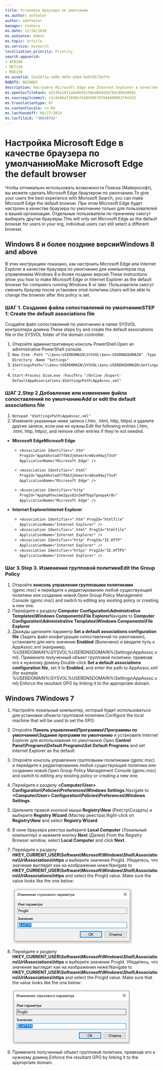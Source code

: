 ```yaml
---
title: Установка браузера по умолчанию
ms.author: anfowler
author: adefowler
manager: shohara
ms.date: 12/20/2018
ms.audience: Admin
ms.topic: article
ms.service: mssearch
localization_priority: Priority
search.appverid:
- BFB160
- MET150
- MOE150
ms.assetid: 53e2b71a-348b-4dfe-a504-6e97d573effe
ROBOTS: NOINDEX
description: Настройте Microsoft Edge или Internet Explorer в качестве браузера по умолчанию для пользователей Поиска (Майкрософт).
ms.openlocfilehash: ed145a1811aba0b58158ed04dd3bf8dc089a0682
ms.sourcegitcommit: c2c9e66af1038efd2849d578f846680851f9e5d2
ms.translationtype: HT
ms.contentlocale: ru-RU
ms.lasthandoff: 08/27/2019
ms.locfileid: "36639742"
---
```

# <a name="make-microsoft-edge-the-default-browser"></a><span data-ttu-id="afb13-103">Настройка Microsoft Edge в качестве браузера по умолчанию</span><span class="sxs-lookup"><span data-stu-id="afb13-103">Make Microsoft Edge the default browser</span></span>
  
<span data-ttu-id="afb13-104">Чтобы оптимально использовать возможности Поиска (Майкрософт), вы можете сделать Microsoft Edge браузером по умолчанию.</span><span class="sxs-lookup"><span data-stu-id="afb13-104">To give your users the best experience with Microsoft Search, you can make Microsoft Edge the default browser.</span></span> <span data-ttu-id="afb13-105">При этом Microsoft Edge будет настроен в качестве браузера по умолчанию только для пользователей в вашей организации. Отдельные пользователи по-прежнему смогут выбирать другие браузеры.</span><span class="sxs-lookup"><span data-stu-id="afb13-105">This will only set Microsoft Edge as the default browser for users in your org, individual users can still select a different browser.</span></span>
  
  
## <a name="windows-8-and-later"></a><span data-ttu-id="afb13-106">Windows 8 и более поздние версии</span><span class="sxs-lookup"><span data-stu-id="afb13-106">Windows 8 and above</span></span>

<span data-ttu-id="afb13-107">В этих инструкциях показано, как настроить Microsoft Edge или Internet Explorer в качестве браузера по умолчанию для компьютеров под управлением Windows 8 и более поздних версий.</span><span class="sxs-lookup"><span data-stu-id="afb13-107">These instructions show you how to make Microsoft Edge or Internet Explorer as the default browser for computers running Windows 8 or later.</span></span> <span data-ttu-id="afb13-108">Пользователи смогут сменить браузер после установки этой политики.</span><span class="sxs-lookup"><span data-stu-id="afb13-108">Users will be able to change the browser after this policy is set.</span></span>
  
### <a name="step-1-create-the-default-associations-file"></a><span data-ttu-id="afb13-109">ШАГ 1. Создание файла сопоставлений по умолчанию</span><span class="sxs-lookup"><span data-stu-id="afb13-109">STEP 1: Create the default associations file</span></span>
<span data-ttu-id="afb13-110">Создайте файл сопоставлений по умолчанию в папке SYSVOL контроллера домена.</span><span class="sxs-lookup"><span data-stu-id="afb13-110">These steps try and create the default associations file in the SYSVOL folder of the domain controller.</span></span>

1. <span data-ttu-id="afb13-111">Откройте административную консоль PowerShell.</span><span class="sxs-lookup"><span data-stu-id="afb13-111">Open an administrative PowerShell console.</span></span>
1. `New-Item -Path "\\$env:USERDOMAIN\SYSVOL\$env:USERDNSDOMAIN" -Type Directory -Name "Settings"`
1. `$SettingsPath="\\$env:USERDOMAIN\SYSVOL\$env:USERDNSDOMAIN\Settings"`
1. `Start-Process Dism.exe -PassThru "/Online /Export-DefaultAppAssociations:$SettingsPath\AppAssoc.xml"`
    
  
### <a name="step-2-add-or-edit-the-default-associations-file"></a><span data-ttu-id="afb13-112">ШАГ 2.</span><span class="sxs-lookup"><span data-stu-id="afb13-112">Step 2</span></span> <span data-ttu-id="afb13-113">Добавление или изменение файла сопоставлений по умолчанию</span><span class="sxs-lookup"><span data-stu-id="afb13-113">Add or edit the default associations file</span></span>

1. `Notepad "$SettingsPath\AppAssoc.xml"`
1. <span data-ttu-id="afb13-114">Измените указанные ниже записи (.htm, .html, http, https) и удалите другие записи, если они не нужны.</span><span class="sxs-lookup"><span data-stu-id="afb13-114">Edit the following entries (.htm, .html, http, https), and remove other entries if they're not needed.</span></span>
  - <span data-ttu-id="afb13-115">**Microsoft Edge**</span><span class="sxs-lookup"><span data-stu-id="afb13-115">**Microsoft Edge**</span></span>
    - `<Association Identifier=".htm" ProgId="AppX4hxtad77fbk3jkkeerkrm0ze94wjf3s9" ApplicationName="Microsoft Edge" />`
              
    - `<Association Identifier=".html" ProgId="AppX4hxtad77fbk3jkkeerkrm0ze94wjf3s9" ApplicationName="Microsoft Edge" />`
    - `<Association Identifier="http" ProgId="AppXq0fevzme2pys62n3e0fbqa7peapykr8v" ApplicationName="Microsoft Edge" />`
    
  - <span data-ttu-id="afb13-116">**Internet Explorer**</span><span class="sxs-lookup"><span data-stu-id="afb13-116">**Internet Explorer**</span></span>
    
    - `<Association Identifier=".htm" ProgId="htmlfile" ApplicationName="Internet Explorer" />`        
    - `<Association Identifier=".html" ProgId="htmlfile" ApplicationName="Internet Explorer" />`
    - `<Association Identifier="http" ProgId="IE.HTTP" ApplicationName="Internet Explorer" />`
    - `<Association Identifier="https" ProgId="IE.HTTPS" ApplicationName="Internet Explorer" />`

### <a name="step-3-edit-the-group-policy"></a><span data-ttu-id="afb13-117">Шаг 3.</span><span class="sxs-lookup"><span data-stu-id="afb13-117">Step 3.</span></span> <span data-ttu-id="afb13-118">Изменение групповой политики</span><span class="sxs-lookup"><span data-stu-id="afb13-118">Edit the Group Policy</span></span>

1. <span data-ttu-id="afb13-119">Откройте **консоль управления групповыми политиками** (gpmc.msc) и перейдите к редактированию любой существующей политики или созданию новой.</span><span class="sxs-lookup"><span data-stu-id="afb13-119">Open Group Policy Management Console (gpmc.msc) and switch to editing any existing policy or creating a new one.</span></span>
1. <span data-ttu-id="afb13-120">Перейдите к разделу **Computer Configuration\Administrative Templates\Windows Components\File Explorer**</span><span class="sxs-lookup"><span data-stu-id="afb13-120">Navigate to **Computer Configuration\Administrative Templates\Windows Components\File Explorer**</span></span>
1. <span data-ttu-id="afb13-121">Дважды щелкните параметр **Set a default associations configuration file** (Задать файл конфигурации сопоставлений по умолчанию), установите для него значение **Enabled** (Включено) и введите путь к AppAssoc.xml (например, %USERDOMAIN%\SYSVOL\%USERDNSDOMAIN%\Settings\AppAssoc.xml). Примените полученный объект групповой политики, привязав его к нужному домену.</span><span class="sxs-lookup"><span data-stu-id="afb13-121">Double-click **Set a default associations configuration file**, set it to **Enabled**, and enter the path to AppAssoc.xml (for example %USERDOMAIN%\SYSVOL\%USERDNSDOMAIN%\Settings\AppAssoc.xml) Enforce the resultant GPO by linking it to the appropriate domain.</span></span>

  
## <a name="windows-7"></a><span data-ttu-id="afb13-122">Windows 7</span><span class="sxs-lookup"><span data-stu-id="afb13-122">Windows 7</span></span>

1. <span data-ttu-id="afb13-123">Настройте локальный компьютер, который будет использоваться для установки объекта групповой политики.</span><span class="sxs-lookup"><span data-stu-id="afb13-123">Configure the local machine that will be used to set the GPO.</span></span>
    
1. <span data-ttu-id="afb13-124">Откройте **Панель управления\Программы\Программы по умолчанию\Задание программ по умолчанию** и установите Internet Explorer для использования по умолчанию.</span><span class="sxs-lookup"><span data-stu-id="afb13-124">Open **Control Panel\Programs\Default Programs\Set Default Programs** and set Internet Explorer as the default.</span></span> 
    
2. <span data-ttu-id="afb13-125">Откройте консоль управления групповыми политиками (gpmc.msc) и перейдите к редактированию любой существующей политики или созданию новой.</span><span class="sxs-lookup"><span data-stu-id="afb13-125">Open Group Policy Management Console (gpmc.msc) and switch to editing any existing policy or creating a new one.</span></span>
    
1. <span data-ttu-id="afb13-126">Перейдите к разделу **\<Computer/User\> Configuration\Policies\Preferences\Windows Settings**.</span><span class="sxs-lookup"><span data-stu-id="afb13-126">Navigate to **\<Computer/User\> Configuration\Policies\Preferences\Windows Settings**.</span></span>
    
2. <span data-ttu-id="afb13-127">Щелкните правой кнопкой мыши **Registry\New** (Реестр\Создать) и выберите **Registry Wizard** (Мастер реестра).</span><span class="sxs-lookup"><span data-stu-id="afb13-127">Right-click on **Registry\New** and select **Registry Wizard**.</span></span>
    
3. <span data-ttu-id="afb13-128">В окне браузера реестра выберите **Local Computer** (Локальный компьютер) и нажмите кнопку **Next** (Далее).</span><span class="sxs-lookup"><span data-stu-id="afb13-128">From the Registry Browser window, select **Local Computer** and click **Next**.</span></span>
    
4. <span data-ttu-id="afb13-p105">Перейдите к разделу **HKEY_CURRENT_USER\Software\Microsoft\Windows\Shell\Associations\UrlAssociations\https** и выберите значение ProgId. Убедитесь, что значение выглядит как на изображении ниже:</span><span class="sxs-lookup"><span data-stu-id="afb13-p105">Navigate to **HKEY_CURRENT_USER\Software\Microsoft\Windows\Shell\Associations\UrlAssociations\https** and select the ProgId value. Make sure the value looks like the one below:</span></span> 
    
    ![Выбор значения ProgID при изменении строкового параметра](media/f6173dcc-b898-4967-8c40-4b0fe411a92b.png)
  
5. <span data-ttu-id="afb13-p106">Перейдите к разделу **HKEY_CURRENT_USER\Software\Microsoft\Windows\Shell\Associations\UrlAssociations\https** и выберите значение ProgId. Убедитесь, что значение выглядит как на изображении ниже:</span><span class="sxs-lookup"><span data-stu-id="afb13-p106">Navigate to **HKEY_CURRENT_USER\Software\Microsoft\Windows\Shell\Associations\UrlAssociations\https** and select the ProgId value. Make sure that the value looks like the one below:</span></span> 
    
    ![Выбор значения ProgID для HTTPS при изменении строкового параметра](media/3519e13b-4fe7-4d15-946c-82fd50fc49bb.png)
  
3. <span data-ttu-id="afb13-135">Примените полученный объект групповой политики, привязав его к нужному домену.</span><span class="sxs-lookup"><span data-stu-id="afb13-135">Enforce the resultant GPO by linking it to the appropriate domain.</span></span>
    
